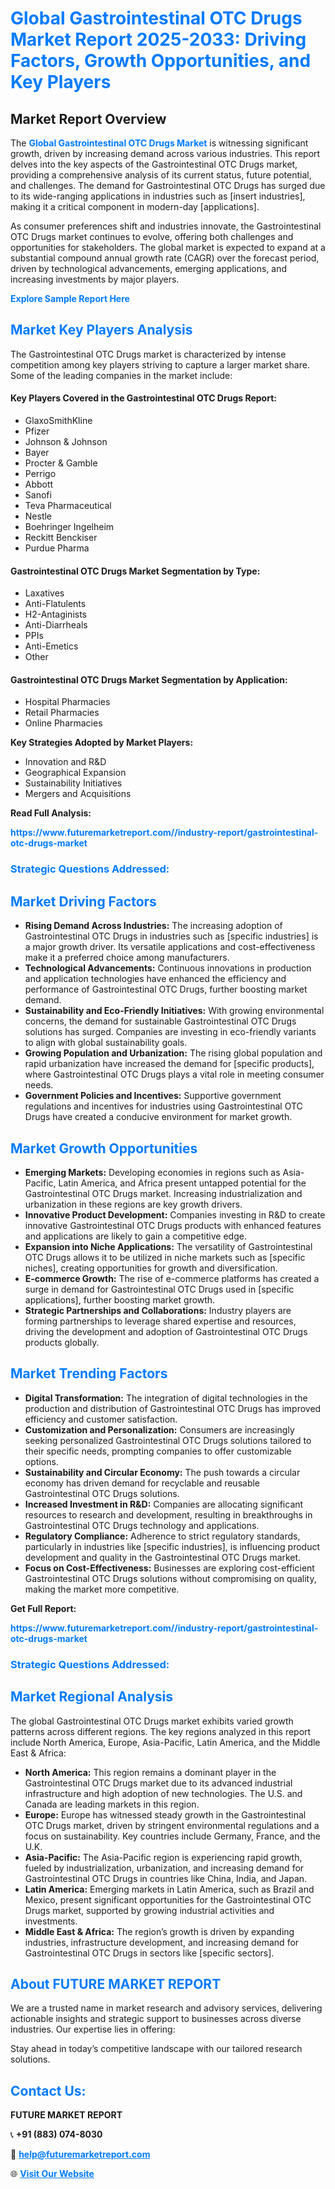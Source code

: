 <h1 style="color: #007BFF;">Global Gastrointestinal OTC Drugs Market Report 2025-2033: Driving Factors, Growth Opportunities, and Key Players</h1>

<section id="overview">
<h2>Market Report Overview</h2>
<p>The <a href="https://www.futuremarketreport.com//industry-report/gastrointestinal-otc-drugs-market" style="color: #007BFF; text-decoration: none;"><strong>Global Gastrointestinal OTC Drugs Market</strong></a> is witnessing significant growth, driven by increasing demand across various industries. This report delves into the key aspects of the Gastrointestinal OTC Drugs market, providing a comprehensive analysis of its current status, future potential, and challenges. The demand for Gastrointestinal OTC Drugs has surged due to its wide-ranging applications in industries such as [insert industries], making it a critical component in modern-day [applications].</p>
<p>As consumer preferences shift and industries innovate, the Gastrointestinal OTC Drugs market continues to evolve, offering both challenges and opportunities for stakeholders. The global market is expected to expand at a substantial compound annual growth rate (CAGR) over the forecast period, driven by technological advancements, emerging applications, and increasing investments by major players.</p>
</section>

<section id="overview">
<p><a href="https://www.futuremarketreport.com//request-sample/reportId=51670" style="color: #007BFF; text-decoration: none;"><strong>Explore Sample Report Here</strong></a></p>
</section>

<section id="key-players">
<h2 style="color: #007BFF;">Market Key Players Analysis</h2>
<p>The Gastrointestinal OTC Drugs market is characterized by intense competition among key players striving to capture a larger market share. Some of the leading companies in the market include:</p>
<h4>Key Players Covered in the Gastrointestinal OTC Drugs Report:</h4>
<ul><li>GlaxoSmithKline</li><li>Pfizer</li><li>Johnson &amp; Johnson</li><li>Bayer</li><li>Procter &amp; Gamble</li><li>Perrigo</li><li>Abbott</li><li>Sanofi</li><li>Teva Pharmaceutical</li><li>Nestle</li><li>Boehringer Ingelheim</li><li>Reckitt Benckiser</li><li>Purdue Pharma</li></ul>
<h4>Gastrointestinal OTC Drugs Market Segmentation by Type:</h4>
<ul><li>Laxatives</li><li>Anti-Flatulents</li><li>H2-Antaginists</li><li>Anti-Diarrheals</li><li>PPIs</li><li>Anti-Emetics</li><li>Other</li></ul>

<h4>Gastrointestinal OTC Drugs Market Segmentation by Application:</h4>
<ul><li>Hospital Pharmacies</li><li>Retail Pharmacies</li><li>Online Pharmacies</li></ul>
<p><strong>Key Strategies Adopted by Market Players:</strong></p>
<ul>
<li>Innovation and R&D</li>
<li>Geographical Expansion</li>
<li>Sustainability Initiatives</li>
<li>Mergers and Acquisitions</li>
</ul>
</section>

<section>
<p><strong>Read Full Analysis: </strong></p><a href="https://www.futuremarketreport.com//industry-report/gastrointestinal-otc-drugs-market" style="color: #007BFF; text-decoration: none;"><strong>https://www.futuremarketreport.com//industry-report/gastrointestinal-otc-drugs-market</strong></a>
<h3 style="color: #007BFF;">Strategic Questions Addressed:</h3>
</section>

<section id="driving-factors">
<h2 style="color: #007BFF;">Market Driving Factors</h2>
<ul>
<li><strong>Rising Demand Across Industries:</strong> The increasing adoption of Gastrointestinal OTC Drugs in industries such as [specific industries] is a major growth driver. Its versatile applications and cost-effectiveness make it a preferred choice among manufacturers.</li>
<li><strong>Technological Advancements:</strong> Continuous innovations in production and application technologies have enhanced the efficiency and performance of Gastrointestinal OTC Drugs, further boosting market demand.</li>
<li><strong>Sustainability and Eco-Friendly Initiatives:</strong> With growing environmental concerns, the demand for sustainable Gastrointestinal OTC Drugs solutions has surged. Companies are investing in eco-friendly variants to align with global sustainability goals.</li>
<li><strong>Growing Population and Urbanization:</strong> The rising global population and rapid urbanization have increased the demand for [specific products], where Gastrointestinal OTC Drugs plays a vital role in meeting consumer needs.</li>
<li><strong>Government Policies and Incentives:</strong> Supportive government regulations and incentives for industries using Gastrointestinal OTC Drugs have created a conducive environment for market growth.</li>
</ul>
</section>

<section id="growth-opportunities">
<h2 style="color: #007BFF;">Market Growth Opportunities</h2>
<ul>
<li><strong>Emerging Markets:</strong> Developing economies in regions such as Asia-Pacific, Latin America, and Africa present untapped potential for the Gastrointestinal OTC Drugs market. Increasing industrialization and urbanization in these regions are key growth drivers.</li>
<li><strong>Innovative Product Development:</strong> Companies investing in R&D to create innovative Gastrointestinal OTC Drugs products with enhanced features and applications are likely to gain a competitive edge.</li>
<li><strong>Expansion into Niche Applications:</strong> The versatility of Gastrointestinal OTC Drugs allows it to be utilized in niche markets such as [specific niches], creating opportunities for growth and diversification.</li>
<li><strong>E-commerce Growth:</strong> The rise of e-commerce platforms has created a surge in demand for Gastrointestinal OTC Drugs used in [specific applications], further boosting market growth.</li>
<li><strong>Strategic Partnerships and Collaborations:</strong> Industry players are forming partnerships to leverage shared expertise and resources, driving the development and adoption of Gastrointestinal OTC Drugs products globally.</li>
</ul>
</section>

<section id="trending-factors">
<h2 style="color: #007BFF;">Market Trending Factors</h2>
<ul>
<li><strong>Digital Transformation:</strong> The integration of digital technologies in the production and distribution of Gastrointestinal OTC Drugs has improved efficiency and customer satisfaction.</li>
<li><strong>Customization and Personalization:</strong> Consumers are increasingly seeking personalized Gastrointestinal OTC Drugs solutions tailored to their specific needs, prompting companies to offer customizable options.</li>
<li><strong>Sustainability and Circular Economy:</strong> The push towards a circular economy has driven demand for recyclable and reusable Gastrointestinal OTC Drugs solutions.</li>
<li><strong>Increased Investment in R&D:</strong> Companies are allocating significant resources to research and development, resulting in breakthroughs in Gastrointestinal OTC Drugs technology and applications.</li>
<li><strong>Regulatory Compliance:</strong> Adherence to strict regulatory standards, particularly in industries like [specific industries], is influencing product development and quality in the Gastrointestinal OTC Drugs market.</li>
<li><strong>Focus on Cost-Effectiveness:</strong> Businesses are exploring cost-efficient Gastrointestinal OTC Drugs solutions without compromising on quality, making the market more competitive.</li>
</ul>
</section>

<section>
<p><strong>Get Full Report: </strong></p><a href="https://www.futuremarketreport.com//industry-report/gastrointestinal-otc-drugs-market" style="color: #007BFF; text-decoration: none;"><strong>https://www.futuremarketreport.com//industry-report/gastrointestinal-otc-drugs-market</strong></a>
<h3 style="color: #007BFF;">Strategic Questions Addressed:</h3>
</section>


<section id="regional-analysis">
<h2 style="color: #007BFF;">Market Regional Analysis</h2>
<p>The global Gastrointestinal OTC Drugs market exhibits varied growth patterns across different regions. The key regions analyzed in this report include North America, Europe, Asia-Pacific, Latin America, and the Middle East & Africa:</p>
<ul>
<li><strong>North America:</strong> This region remains a dominant player in the Gastrointestinal OTC Drugs market due to its advanced industrial infrastructure and high adoption of new technologies. The U.S. and Canada are leading markets in this region.</li>
<li><strong>Europe:</strong> Europe has witnessed steady growth in the Gastrointestinal OTC Drugs market, driven by stringent environmental regulations and a focus on sustainability. Key countries include Germany, France, and the U.K.</li>
<li><strong>Asia-Pacific:</strong> The Asia-Pacific region is experiencing rapid growth, fueled by industrialization, urbanization, and increasing demand for Gastrointestinal OTC Drugs in countries like China, India, and Japan.</li>
<li><strong>Latin America:</strong> Emerging markets in Latin America, such as Brazil and Mexico, present significant opportunities for the Gastrointestinal OTC Drugs market, supported by growing industrial activities and investments.</li>
<li><strong>Middle East & Africa:</strong> The region’s growth is driven by expanding industries, infrastructure development, and increasing demand for Gastrointestinal OTC Drugs in sectors like [specific sectors].</li>
</ul>
</section>

<footer>
<h2 style="color: #007BFF;">About FUTURE MARKET REPORT</h2>
<p>We are a trusted name in market research and advisory services, delivering actionable insights and strategic support to businesses across diverse industries. Our expertise lies in offering:</p>

<p>Stay ahead in today’s competitive landscape with our tailored research solutions.</p>

<h2 style="color: #007BFF;">Contact Us:</h2>
<p><strong>FUTURE MARKET REPORT</strong></p>
<p>📞 <strong>+91 (883) 074-8030</strong></p>
<p>📧 <strong><a href="mailto:help@futuremarketreport.com" style="color: #007BFF;">help@futuremarketreport.com</a></strong></p>
<p>🌐 <strong><a href="https://www.futuremarketreport.com/" style="color: #007BFF;">Visit Our Website</a></strong></p>
</footer>